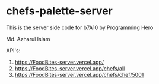 # chefs-palette-server

This is the server side code for b7A10 by Programming Hero

Md. Azharul Islam

API's:

1.  https://FoodBites-server.vercel.app/
2.  https://FoodBites-server.vercel.app/chefs/all
3.  https://FoodBites-server.vercel.app/chefs/chef/5001
